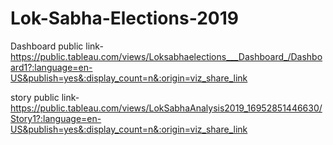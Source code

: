 # Lok-Sabha-Elections-2019


Dashboard public link-https://public.tableau.com/views/Loksabhaelections___Dashboard_/Dashboard1?:language=en-US&publish=yes&:display_count=n&:origin=viz_share_link

story public link-https://public.tableau.com/views/LokSabhaAnalysis2019_16952851446630/Story1?:language=en-US&publish=yes&:display_count=n&:origin=viz_share_link

